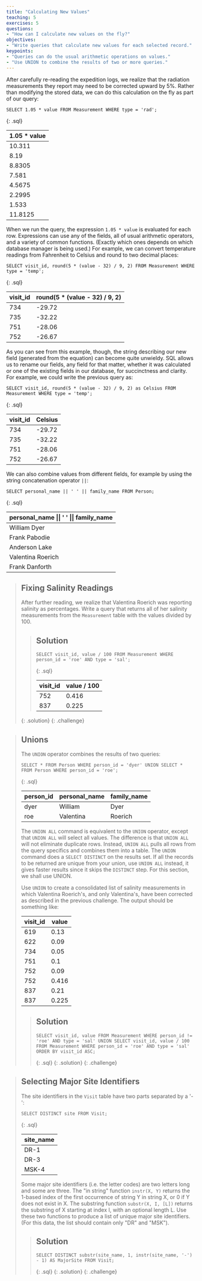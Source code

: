 ```yaml
---
title: "Calculating New Values"
teaching: 5
exercises: 5
questions:
- "How can I calculate new values on the fly?"
objectives:
- "Write queries that calculate new values for each selected record."
keypoints:
- "Queries can do the usual arithmetic operations on values."
- "Use UNION to combine the results of two or more queries."
---
```

After carefully re-reading the expedition logs,
we realize that the radiation measurements they report
may need to be corrected upward by 5%.
Rather than modifying the stored data,
we can do this calculation on the fly
as part of our query:

~~~
SELECT 1.05 * value FROM Measurement WHERE type = 'rad';
~~~
{: .sql}

|1.05 * value  |
|--------------|
|10.311        |
|8.19          |
|8.8305        |
|7.581         |
|4.5675        |
|2.2995        |
|1.533         |
|11.8125       |

When we run the query,
the expression `1.05 * value` is evaluated for each row.
Expressions can use any of the fields,
all of usual arithmetic operators,
and a variety of common functions.
(Exactly which ones depends on which database manager is being used.)
For example,
we can convert temperature readings from Fahrenheit to Celsius
and round to two decimal places:

~~~
SELECT visit_id, round(5 * (value - 32) / 9, 2) FROM Measurement WHERE type = 'temp';
~~~
{: .sql}

|visit_id|round(5 * (value - 32) / 9, 2)|
|--------|------------------------------|
|734     |-29.72                        |
|735     |-32.22                        |
|751     |-28.06                        |
|752     |-26.67                        |

As you can see from this example, though, the string describing our
new field (generated from the equation) can become quite unwieldy. SQL
allows us to rename our fields, any field for that matter, whether it
was calculated or one of the existing fields in our database, for
succinctness and clarity. For example, we could write the previous
query as:

~~~
SELECT visit_id, round(5 * (value - 32) / 9, 2) as Celsius FROM Measurement WHERE type = 'temp';
~~~
{: .sql}

|visit_id|Celsius|
|--------|-------|
|734     |-29.72 |
|735     |-32.22 |
|751     |-28.06 |
|752     |-26.67 |

We can also combine values from different fields,
for example by using the string concatenation operator `||`:

~~~
SELECT personal_name || ' ' || family_name FROM Person;
~~~
{: .sql}

|personal_name \|\| ' ' \|\| family_name|
|---------------------------------------|
|William Dyer                           |
|Frank Pabodie                          |
|Anderson Lake                          |
|Valentina Roerich                      |
|Frank Danforth                         |

> ## Fixing Salinity Readings
>
> After further reading,
> we realize that Valentina Roerich
> was reporting salinity as percentages.
> Write a query that returns all of her salinity measurements
> from the `Measurement` table
> with the values divided by 100.
>
> > ## Solution
> >
> > ~~~
> > SELECT visit_id, value / 100 FROM Measurement WHERE person_id = 'roe' AND type = 'sal';
> > ~~~
> > {: .sql}
> >
> > |visit_id  |value / 100|
> > |----------|-----------|
> > |752       |0.416      |
> > |837       |0.225      |
> {: .solution}
{: .challenge}

> ## Unions
>
> The `UNION` operator combines the results of two queries:
>
> ~~~
> SELECT * FROM Person WHERE person_id = 'dyer' UNION SELECT * FROM Person WHERE person_id = 'roe';
> ~~~
> {: .sql}
>
> |person_id|personal_name|family_name |
> |---------|-------------|------------|
> |dyer     |William      |Dyer        |
> |roe      |Valentina    |Roerich     |
>
> The `UNION ALL` command is equivalent to the `UNION` operator,
> except that `UNION ALL` will select all values.
> The difference is that `UNION ALL` will not eliminate duplicate rows.
> Instead, `UNION ALL` pulls all rows from the query
> specifics and combines them into a table.
> The `UNION` command does a `SELECT DISTINCT` on the results set.
> If all the records to be returned are unique from your union,
> use `UNION ALL` instead, it gives faster results since it skips the `DISTINCT` step.
> For this section, we shall use UNION.
>
> Use `UNION` to create a consolidated list of salinity measurements
> in which Valentina Roerich's, and only Valentina's,
> have been corrected as described in the previous challenge.
> The output should be something like:
>
> |visit_id|value|
> |--------|-----|
> |619     |0.13 |
> |622     |0.09 |
> |734     |0.05 |
> |751     |0.1  |
> |752     |0.09 |
> |752     |0.416|
> |837     |0.21 |
> |837     |0.225|
>
> > ## Solution
> >
> > ~~~
> > SELECT visit_id, value FROM Measurement WHERE person_id != 'roe' AND type = 'sal' UNION SELECT visit_id, value / 100 FROM Measurement WHERE person_id = 'roe' AND type = 'sal' ORDER BY visit_id ASC;
> > ~~~
> > {: .sql}
> {: .solution}
{: .challenge}

> ## Selecting Major Site Identifiers
>
> The site identifiers in the `Visit` table have two parts
> separated by a '-':
>
> ~~~
> SELECT DISTINCT site FROM Visit;
> ~~~
> {: .sql}
>
> |site_name|
> |---------|
> |DR-1     |
> |DR-3     |
> |MSK-4    |
>
> Some major site identifiers (i.e. the letter codes) are two letters long and some are three.
> The "in string" function `instr(X, Y)`
> returns the 1-based index of the first occurrence of string Y in string X,
> or 0 if Y does not exist in X.
> The substring function `substr(X, I, [L])`
> returns the substring of X starting at index I, with an optional length L.
> Use these two functions to produce a list of unique major site identifiers.
> (For this data,
> the list should contain only "DR" and "MSK").
>
> > ## Solution
> > ```
> > SELECT DISTINCT substr(site_name, 1, instr(site_name, '-') - 1) AS MajorSite FROM Visit;
> > ```
> > {: .sql}
> {: .solution}
{: .challenge}
